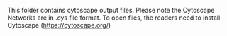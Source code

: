 This folder contains cytoscape output files. 
Please note the Cytoscape Networks are in .cys file format. To open files, the readers need to install Cytoscape (https://cytoscape.org/)
